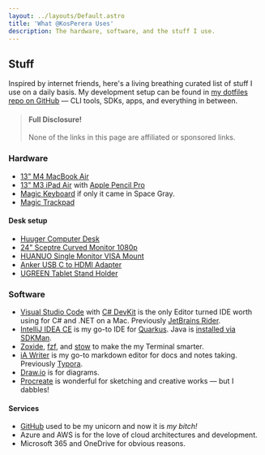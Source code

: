 ```yaml
---
layout: ../layouts/Default.astro
title: 'What @KosPerera Uses'
description: The hardware, software, and the stuff I use.
---
```


## Stuff

Inspired by internet friends, here's a living breathing curated list of stuff I use on a daily basis. My development setup can be found in [my dotfiles repo on GitHub](https://github.com/kosperera/dotfiles) — CLI tools, SDKs, apps, and everything in between.

> #### Full Disclosure!
> None of the links in this page are affiliated or sponsored links.

### Hardware

- [13" M4 MacBook Air](https://www.amazon.com/dp/B0DZD9S5GC)
- [13" M3 iPad Air](https://www.amazon.com/Apple-13-inch-Intelligence-Display-All-Day/dp/B0DZ76QBLQ) with [Apple Pencil Pro](https://www.amazon.com/dp/B0D3J71RM7?ref=ods_ucc_kindle_B0D3J71RM7)
- [Magic Keyboard](https://www.amazon.com/Apple-Magic-Keyboard-US-English/dp/B09BRDXB7N) if only it came in Space Gray.
- [Magic Trackpad](https://www.amazon.com/Apple-Magic-Trackpad-Multi-Touch-Surface/dp/B09BRG3MZ2)

#### Desk setup

- [Huuger Computer Desk](https://www.amazon.com/dp/B0BVQHSY2W)
- [24" Sceptre Curved Monitor 1080p](https://www.amazon.com/dp/B07KXSR99Y)
- [HUANUO Single Monitor VISA Mount](https://www.amazon.com/dp/B0BGWQFX56)
- [Anker USB C to HDMI Adapter](https://www.amazon.com/dp/B07THJGZ9Z)
- [UGREEN Tablet Stand Holder](https://www.amazon.com/dp/B09P87NBYS)

### Software

- [Visual Studio Code](https://code.visualstudio.com) with [C# DevKit](https://marketplace.visualstudio.com/items?itemName=ms-dotnettools.csdevkit) is the only Editor turned IDE worth using for C# and .NET on a Mac. Previously [JetBrains Rider](https://www.jetbrains.com/rider/).
- [IntelliJ IDEA CE](https://www.jetbrains.com/idea/) is my go-to IDE for [Quarkus](https://github.com/kosperera/skol-resthooks-try-quarkus). Java is [installed via SDKMan](https://github.com/kosperera/dotfiles/blob/main/install).
- [Zoxide](https://github.com/ajeetdsouza/zoxide#readme-ov-file), [fzf](https://github.com/junegunn/fzf#readme-ov-file), and [stow](https://www.gnu.org/software/stow/) to make the my Terminal smarter.
- [iA Writer](https://ia.net/writer) is my go-to markdown editor for docs and notes taking. Previously [Typora](https://support.typora.io/Typora-on-macOS/).
- [Draw.io](https://www.drawio.com) is for diagrams.
- [Procreate](https://procreate.com/procreate) is wonderful for sketching and creative works — but I dabbles!

#### Services

- [GitHub](https://github.com/kosperera) used to be my unicorn and now it is *my bitch!*
- Azure and AWS is for the love of cloud architectures and development.
- Microsoft 365 and OneDrive for obvious reasons.
